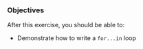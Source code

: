 <!--{ ids:[195], language:'JavaScript', type:'workshop', order: 5, name:'For...In Loops II', description:'Practice iterating through properties of an object' } -->
### Objectives

After this exercise, you should be able to:

- Demonstrate how to write a `for...in` loop
